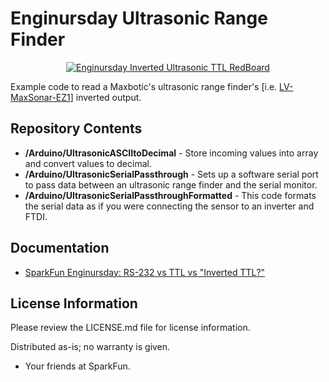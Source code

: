 # Enginursday Ultrasonic Range Finder

<a href="https://cdn.sparkfun.com/assets/home_page_posts/2/4/6/1/EnginursdayInvertedTTLRedBoard1.jpg"><div align="center"><img src="https://cdn.sparkfun.com/assets/home_page_posts/2/4/6/1/EnginursdayInvertedTTLRedBoard1.jpg" title="Enginursday Inverted Ultrasonic TTL RedBoard"></a></div>

Example code to read a Maxbotic's ultrasonic range finder's [i.e. [LV-MaxSonar-EZ1](https://www.sparkfun.com/products/639)] inverted output.

Repository Contents
-------------------
* **/Arduino/UltrasonicASCIItoDecimal** - Store incoming values into array and convert values to decimal.
* **/Arduino/UltrasonicSerialPassthrough** - Sets up a software serial port to pass data between an ultrasonic range finder and the serial monitor.
* **/Arduino/UltrasonicSerialPassthroughFormatted** - This code formats the serial data as if you were connecting the sensor to an inverter and FTDI.

Documentation
--------------

* [SparkFun Enginursday: RS-232 vs TTL vs "Inverted TTL?"](https://www.sparkfun.com/news/2461)

License Information
-------------------

Please review the LICENSE.md file for license information. 

Distributed as-is; no warranty is given.

- Your friends at SparkFun.
